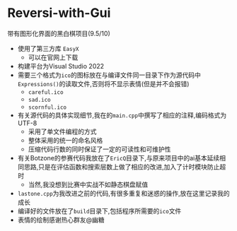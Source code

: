 # Reversi-with-Gui
带有图形化界面的黑白棋项目(9.5/10)
- 使用了第三方库 `EasyX`
  - 可以在官网上下载
- 构建平台为Visual Studio 2022
- 需要三个格式为`ico`的图标放在与编译文件同一目录下作为源代码中`Expressions()`的读取文件,否则将不显示表情(但是并不会报错)
  - `careful.ico`
  - `sad.ico`
  - `scornful.ico`
- 有关源代码的具体实现细节,我在的`main.cpp`中撰写了相应的注释,编码格式为UTF-8
  - 采用了单文件编程的方式
  - 整体采用的统一的命名风格
  - 压缩代码行数的同时保证了一定的可读性和可维护性
- 有关Botzone的参赛代码我放在了`EricQ`目录下,与原来项目中的ai基本延续相同思路,只是在评估函数和搜索层数上做了相应的改进,加入了计时模块防止超时
  - 当然,我没想到比赛中实战不如静态棋盘赋值 
- `lastone.cpp`为我改进之前的代码,有很多重复和迷惑的操作,放在这里记录我的成长
- 编译好的文件放在了`build`目录下,包括程序所需要的`ico`文件
- 表情的绘制感谢热心群友@幽糖
